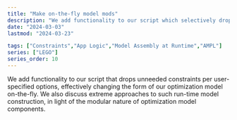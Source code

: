 ```yaml
---
title: "Make on-the-fly model mods"
description: "We add functionality to our script which selectively drops constraints as needed, per user-specified options, effectively changing the form of our optimization model on-the-fly. The modularity of model components is emphasized and extreme approaches to their custom run-time construction discussed."
date: "2024-03-03"
lastmod: "2024-03-23"

tags: ["Constraints","App Logic","Model Assembly at Runtime","AMPL"]
series: ["LEGO"]
series_order: 10
---
```


We add functionality to our script that drops unneeded constraints per user-specified options, effectively changing the form of our optimization model on-the-fly. We also discuss extreme approaches to such run-time model construction, in light of the modular nature of optimization model components.
